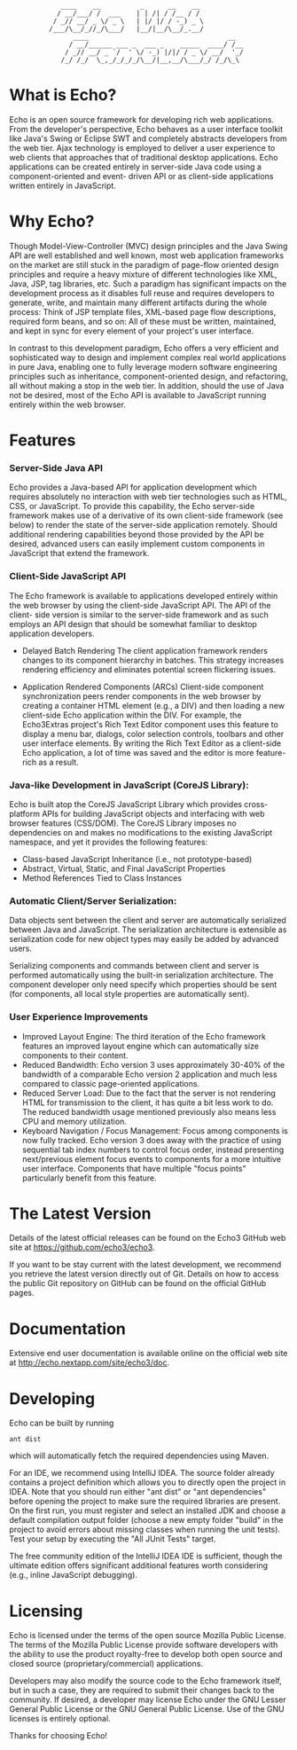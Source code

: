                  ____    __          _      __    __ 
                / __/___/ /  ___    | | /| / /__ / / 
               / _// __/ _ \/ _ \   | |/ |/ / -_) _ \
              /___/\__/_//_/\___/   |__/|__/\__/_.__/
                    ____                                   __  
                   / __/______ ___ _  ___ _    _____  ____/ /__
                  / _// __/ _ `/  ' \/ -_) |/|/ / _ \/ __/  '_/
                 /_/ /_/  \_,_/_/_/_/\__/|__,__/\___/_/ /_/\_\ 
                                                               

What is Echo?
=============

Echo is an open source framework for developing rich web applications. From the
developer's perspective, Echo behaves as a user interface toolkit like Java's
Swing or Eclipse SWT and completely abstracts developers from the web tier. Ajax
technology is employed to deliver a user experience to web clients that
approaches that of traditional desktop applications. Echo applications can be
created entirely in server-side Java code using a component-oriented and event-
driven API or as client-side applications written entirely in JavaScript.


Why Echo?
=========

Though Model-View-Controller (MVC) design principles and the Java Swing API are
well established and well known, most web application frameworks on the market
are still stuck in the paradigm of page-flow oriented design principles and
require a heavy mixture of different technologies like XML, Java, JSP, tag
libraries, etc. Such a paradigm has significant impacts on the development
process as it disables full reuse and requires developers to generate, write,
and maintain many different artifacts during the whole process: Think of JSP
template files, XML-based page flow descriptions, required form beans, and so
on: All of these must be written, maintained, and kept in sync for every element
of your project's user interface.

In contrast to this development paradigm, Echo offers a very efficient and
sophisticated way to design and implement complex real world applications in
pure Java, enabling one to fully leverage modern software engineering principles
such as inheritance, component-oriented design, and refactoring, all without
making a stop in the web tier. In addition, should the use of Java not be
desired, most of the Echo API is available to JavaScript running entirely within
the web browser.


Features
========

### Server-Side Java API
  Echo provides a Java-based API for application development which requires
  absolutely no interaction with web tier technologies such as HTML, CSS, or
  JavaScript. To provide this capability, the Echo server-side framework makes
  use of a derivative of its own client-side framework (see below) to render the
  state of the server-side application remotely. Should additional rendering
  capabilities beyond those provided by the API be desired, advanced users can
  easily implement custom components in JavaScript that extend the framework.

### Client-Side JavaScript API
  The Echo framework is available to applications developed entirely within the
  web browser by using the client-side JavaScript API. The API of the client-
  side version is similar to the server-side framework and as such employs an
  API design that should be somewhat familiar to desktop application developers.
  
* Delayed Batch Rendering
    The client application framework renders changes to its component hierarchy
    in batches. This strategy increases rendering efficiency and eliminates 
    potential screen flickering issues.

* Application Rendered Components (ARCs)
    Client-side component synchronization peers render components in the web
    browser by creating a container HTML element (e.g., a DIV) and then loading
    a new client-side Echo application within the DIV. For example, the
    Echo3Extras project's Rich Text Editor component uses this feature to
    display a menu bar, dialogs, color selection controls, toolbars and other
    user interface elements. By writing the Rich Text Editor as a client-side
    Echo application, a lot of time was saved and the editor is more feature-
    rich as a result.

### Java-like Development in JavaScript (CoreJS Library):
  Echo is built atop the CoreJS JavaScript Library which provides cross-platform
  APIs for building JavaScript objects and interfacing with web browser features
  (CSS/DOM). The CoreJS Library imposes no dependencies on and makes no
  modifications to the existing JavaScript namespace, and yet it provides the
  following features:
  
   - Class-based JavaScript Inheritance (i.e., not prototype-based)
   - Abstract, Virtual, Static, and Final JavaScript Properties
   - Method References Tied to Class Instances

### Automatic Client/Server Serialization:
  Data objects sent between the client and server are automatically serialized
  between Java and JavaScript. The serialization architecture is extensible as
  serialization code for new object types may easily be added by advanced users.
  
  Serializing components and commands between client and server is performed
  automatically using the built-in serialization architecture. The component
  developer only need specify which properties should be sent (for components,
  all local style properties are automatically sent).

### User Experience Improvements
* Improved Layout Engine:
    The third iteration of the Echo framework features an improved layout engine
    which can automatically size components to their content.
* Reduced Bandwidth:
    Echo version 3 uses approximately 30-40% of the bandwidth of a comparable
    Echo version 2 application and much less compared to classic page-oriented
    applications.
* Reduced Server Load:
    Due to the fact that the server is not rendering HTML for transmission to
    the client, it has quite a bit less work to do. The reduced bandwidth usage
    mentioned previously also means less CPU and memory utilization.
* Keyboard Navigation / Focus Management:
    Focus among components is now fully tracked. Echo version 3 does away with
    the practice of using sequential tab index numbers to control focus order,
    instead presenting next/previous element focus events to components for a
    more intuitive user interface. Components that have multiple "focus points"
    particularly benefit from this feature.


The Latest Version
==================

Details of the latest official releases can be found on the Echo3 GitHub web
site at <https://github.com/echo3/echo3>.

If you want to be stay current with the latest development, we recommend you
retrieve the latest version directly out of Git. Details on how to access the
public Git repository on GitHub can be found on the official GitHub pages.


Documentation
=============

Extensive end user documentation is available online on the official web site at
<http://echo.nextapp.com/site/echo3/doc>.


Developing
==========
Echo can be built by running

    ant dist

which will automatically fetch the required dependencies using Maven.

For an IDE, we recommend using IntelliJ IDEA. The source folder already contains
a project definition which allows you to directly open the project in IDEA. Note
that you should run either "ant dist" or "ant dependencies" before opening the
project to make sure the required libraries are present. On the first run, you
must register and select an installed JDK and choose a default compilation
output folder (choose a new empty folder "build" in the project to avoid errors
about missing classes when running the unit tests). Test your setup by executing
the "All JUnit Tests" target.

The free community edition of the IntelliJ IDEA IDE is sufficient, though the
ultimate edition offers significant additional features worth considering (e.g.,
inline JavaScript debugging).


Licensing
=========

Echo is licensed under the terms of the open source Mozilla Public License. The
terms of the Mozilla Public License provide software developers with the ability
to use the product royalty-free to develop both open source and closed source
(proprietary/commercial) applications.

Developers may also modify the source code to the Echo framework itself, but in
such a case, they are required to submit their changes back to the community. If
desired, a developer may license Echo under the GNU Lesser General Public
License or the GNU General Public License. Use of the GNU licenses is entirely
optional.

Thanks for choosing Echo!
